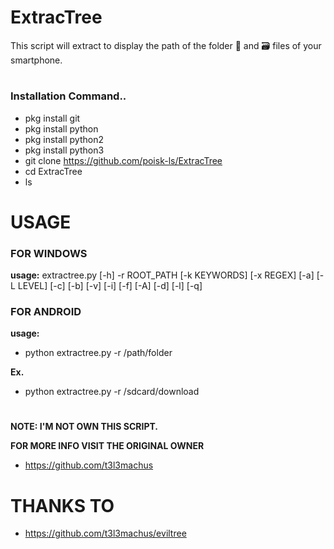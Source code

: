 # ExtracTree
This script will extract to display the path of the folder 📂 and 🗃️ files of your smartphone.

#
### Installation Command..
- pkg install git
- pkg install python
- pkg install python2
- pkg install python3
- git clone https://github.com/poisk-ls/ExtracTree
- cd ExtracTree
- ls

# USAGE

### FOR WINDOWS
**usage:** extractree.py [-h] -r ROOT_PATH [-k KEYWORDS] [-x REGEX]
                   [-a] [-L LEVEL] [-c] [-b] [-v] [-i] [-f]
                   [-A] [-d] [-l] [-q]

### FOR ANDROID

**usage:** 
- python extractree.py -r /path/folder

**Ex.**
- python extractree.py -r /sdcard/download

#

**NOTE: I'M NOT OWN THIS SCRIPT.**

**FOR MORE INFO VISIT THE ORIGINAL OWNER**
- https://github.com/t3l3machus

# THANKS TO 
- https://github.com/t3l3machus/eviltree
